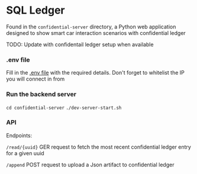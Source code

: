# SQL Ledger

Found in the `confidential-server` directory, a Python web application designed to show smart car interaction scenarios with confidential ledger

TODO: Update with confidentail ledger setup when available

### .env file

Fill in the [.env file](confidential-server/.env.TEMPLATE) with the required details. Don't forget to whitelist the IP you will connect in from

### Run the backend server

`cd confidential-server`
`./dev-server-start.sh`

### API

Endpoints:

`/read/{uuid}`
GER request to fetch the most recent confidential ledger entry for a given uuid

`/append`
POST request to upload a Json artifact to confidential ledger
